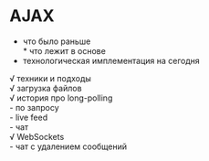 # AJAX

* что было раньше  
* что лежит в основе  
* технологическая имплементация на сегодня  

√ техники и подходы  
√ загрузка файлов  
√ история про long-polling  
	- по запросу  
	- live feed  
	- чат  
√ WebSockets  
	- чат с удалением сообщений  